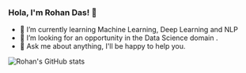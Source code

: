 ### Hola, I'm Rohan Das! 👋

- 🌱 I’m currently learning Machine Learning, Deep Learning and NLP
- 👯 I’m looking for an opportunity in the Data Science domain .
- 💬 Ask me about anything, I'll be happy to help you.


![Rohan's GitHub stats](https://github-readme-stats.vercel.app/api?username=rvjh&show_icons=true&theme=dark)



